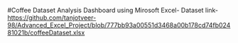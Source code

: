 #Coffee Dataset Analysis Dashboard using Mirosoft Excel-
Dataset link- https://github.com/tanjotveer-98/Advanced_Excel_Project/blob/777bb93a00551d3468a00b178cd74fb02481021b/coffeeDataset.xlsx

